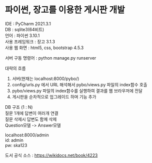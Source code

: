 # 파이썬, 장고를 이용한 게시판 개발
IDE : PyCharm 2021.3.1  
DB  : sqlite3(64비트)  
언어 : 파이썬 3.10.1  
사용 프레임워크 : 장고 3.1.3  
사용 웹 화면 : html5, css, bootstrap 4.5.3   

서버 구동 명령어 : python manage.py runserver  

대략의 흐름  
1. 서버(현재는 localhost:8000/pybo/)  
2. config/urls.py 에서 URL 해석해서 pybo/views.py 파일의 index함수 호출  
3. pybo/views.py 파일의 index함수를 실행하여 결과를 웹 브라우저에 전달  
4. 게시판을 순차적으로 업그레이드 하며 기능 추가

DB 구조 (1 : N)  
질문 1개에 답변이 여러개 연결  
질문 삭제시 답변도 함께 삭제  
Question모델 -> Answer모델   

 localhost:8000/admin   
 id: admin   
 pw: ska123   
   
도서 공식 소스 : https://wikidocs.net/book/4223